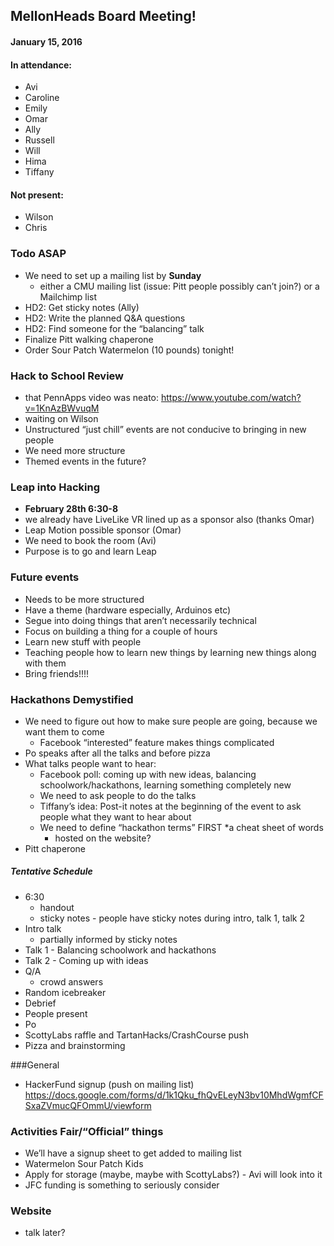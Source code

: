 ## MellonHeads Board Meeting!

#### January 15, 2016

#### In attendance:
- Avi
- Caroline
- Emily
- Omar
- Ally
- Russell
- Will
- Hima
- Tiffany

#### Not present:
- Wilson
- Chris


### Todo ASAP
- We need to set up a mailing list by **Sunday**
  * either a CMU mailing list (issue: Pitt people possibly can’t join?) or a Mailchimp list
- HD2: Get sticky notes (Ally)
- HD2: Write the planned Q&A questions
- HD2: Find someone for the “balancing” talk
- Finalize Pitt walking chaperone
- Order Sour Patch Watermelon (10 pounds) tonight!



### Hack to School Review
- that PennApps video was neato: https://www.youtube.com/watch?v=1KnAzBWvuqM 
- waiting on Wilson
- Unstructured “just chill” events are not conducive to bringing in new people
- We need more structure
- Themed events in the future?


### Leap into Hacking
- **February 28th 6:30-8**
- we already have LiveLike VR lined up as a sponsor also (thanks Omar)
- Leap Motion possible sponsor (Omar)
- We need to book the room (Avi) 
- Purpose is to go and learn Leap

### Future events
- Needs to be more structured
- Have a theme (hardware especially, Arduinos etc)
- Segue into doing things that aren’t necessarily technical
- Focus on building a thing for a couple of hours
- Learn new stuff with people
- Teaching people how to learn new things by learning new things along with them
- Bring friends!!!!


### Hackathons Demystified
- We need to figure out how to make sure people are going, because we want them to come
  * Facebook “interested” feature makes things complicated
- Po speaks after all the talks and before pizza
- What talks people want to hear:
  * Facebook poll: coming up with new ideas, balancing schoolwork/hackathons, learning something completely new
  * We need to ask people to do the talks
  * Tiffany’s idea: Post-it notes at the beginning of the event to ask people what they want to hear about
  * We need to define “hackathon terms” FIRST 
    *a cheat sheet of words
    * hosted on the website?
- Pitt chaperone

##### Tentative Schedule
* 6:30
  * handout
  * sticky notes - people have sticky notes during intro, talk 1, talk 2
* Intro talk
  * partially informed by sticky notes
* Talk 1 - Balancing schoolwork and hackathons
* Talk 2 - Coming up with ideas
* Q/A
  * crowd answers
* Random icebreaker
* Debrief
* People present
* Po
* ScottyLabs raffle and TartanHacks/CrashCourse push
* Pizza and brainstorming


###General
- HackerFund signup (push on mailing list) https://docs.google.com/forms/d/1k1Qku_fhQvELeyN3bv10MhdWgmfCFSxaZVmucQFOmmU/viewform



### Activities Fair/“Official” things
- We’ll have a signup sheet to get added to mailing list
- Watermelon Sour Patch Kids
- Apply for storage (maybe, maybe with ScottyLabs?) - Avi will look into it
- JFC funding is something to seriously consider

### Website
- talk later?

